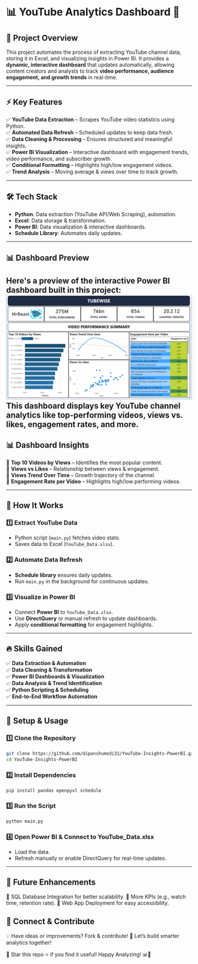 # 📊 YouTube Analytics Dashboard 🚀  

## 🎯 Project Overview  
This project automates the process of extracting YouTube channel data, storing it in Excel, and visualizing insights in Power BI. It provides a **dynamic, interactive dashboard** that updates automatically, allowing content creators and analysts to track **video performance, audience engagement, and growth trends** in real-time.  

---

## ⚡ Key Features  
✅ **YouTube Data Extraction** – Scrapes YouTube video statistics using Python.  
✅ **Automated Data Refresh** – Scheduled updates to keep data fresh.  
✅ **Data Cleaning & Processing** – Ensures structured and meaningful insights.  
✅ **Power BI Visualization** – Interactive dashboard with engagement trends, video performance, and subscriber growth.  
✅ **Conditional Formatting** – Highlights high/low engagement videos.  
✅ **Trend Analysis** – Moving average & views over time to track growth.  

---

## 🛠️ Tech Stack  
- **Python**: Data extraction (YouTube API/Web Scraping), automation.  
- **Excel**: Data storage & transformation.  
- **Power BI**: Data visualization & interactive dashboards.  
- **Schedule Library**: Automates daily updates.  

---

## 📊 Dashboard Preview  
Here's a preview of the interactive Power BI dashboard built in this project:
  ![Dashboard](dashboard.png)
This dashboard displays key YouTube channel analytics like top-performing videos, views vs. likes, engagement rates, and more.
---

## 📊 Dashboard Insights  
🔹 **Top 10 Videos by Views** – Identifies the most popular content.  
🔹 **Views vs Likes** – Relationship between views & engagement.  
🔹 **Views Trend Over Time** – Growth trajectory of the channel.  
🔹 **Engagement Rate per Video** – Highlights high/low performing videos.  

---

## 🚀 How It Works  
### 1️⃣ Extract YouTube Data  
- Python script (`main.py`) fetches video stats.  
- Saves data to Excel (`YouTube_Data.xlsx`).  

### 2️⃣ Automate Data Refresh  
- **Schedule library** ensures daily updates.  
- Run `main.py` in the background for continuous updates.  

### 3️⃣ Visualize in Power BI  
- Connect **Power BI** to `YouTube_Data.xlsx`.  
- Use **DirectQuery** or manual refresh to update dashboards.  
- Apply **conditional formatting** for engagement highlights.  

---

## 🔥 Skills Gained  
✅ **Data Extraction & Automation**  
✅ **Data Cleaning & Transformation**  
✅ **Power BI Dashboards & Visualization**  
✅ **Data Analysis & Trend Identification**  
✅ **Python Scripting & Scheduling**  
✅ **End-to-End Workflow Automation**  

---

## 🚀 Setup & Usage  
### 1️⃣ Clone the Repository  
```sh
git clone https://github.com/dipanshumodi31/YouTube-Insights-PowerBI.git
cd YouTube-Insights-PowerBI
```
### 2️⃣ Install Dependencies
```sh
pip install pandas openpyxl schedule
```
### 3️⃣ Run the Script
```sh
python main.py
```
### 4️⃣ Open Power BI & Connect to YouTube_Data.xlsx
- Load the data.
- Refresh manually or enable DirectQuery for real-time updates.

---

## 🤖 Future Enhancements
🔹 SQL Database Integration for better scalability.
🔹 More KPIs (e.g., watch time, retention rate).
🔹 Web App Deployment for easy accessibility.

## 📩 Connect & Contribute
💡 Have ideas or improvements? Fork & contribute!
🚀 Let’s build smarter analytics together!

📌 Star this repo ⭐ if you find it useful!
Happy Analyzing! 📊🚀
